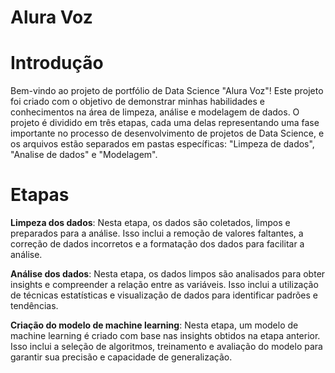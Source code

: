 # Alura Voz

# Introdução
Bem-vindo ao projeto de portfólio de Data Science "Alura Voz"! Este projeto foi criado com o objetivo de demonstrar minhas habilidades e conhecimentos na área de limpeza, análise e modelagem de dados. O projeto é dividido em três etapas, cada uma delas representando uma fase importante no processo de desenvolvimento de projetos de Data Science, e os arquivos estão separados em pastas específicas: "Limpeza de dados", "Analise de dados" e "Modelagem".


# Etapas
**Limpeza dos dados**: Nesta etapa, os dados são coletados, limpos e preparados para a análise. Isso inclui a remoção de valores faltantes, a correção de dados incorretos e a formatação dos dados para facilitar a análise.

**Análise dos dados**: Nesta etapa, os dados limpos são analisados para obter insights e compreender a relação entre as variáveis. Isso inclui a utilização de técnicas estatísticas e visualização de dados para identificar padrões e tendências.

**Criação do modelo de machine learning**: Nesta etapa, um modelo de machine learning é criado com base nas insights obtidos na etapa anterior. Isso inclui a seleção de algoritmos, treinamento e avaliação do modelo para garantir sua precisão e capacidade de generalização.
